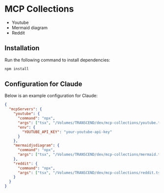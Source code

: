 # MCP Collections
- Youtube
- Mermaid diagram
- Reddit

## Installation

Run the following command to install dependencies:

```bash
npm install
```

## Configuration for Claude

Below is an example configuration for Claude:

```json
{
  "mcpServers": {
    "youtube": {
      "command": "npx",
      "args": ["tsx", "/Volumes/TRANSCEND/dev/mcp-collections/youtube.ts"],
      "env": {
        "YOUTUBE_API_KEY": "your-youtube-api-key"
      }
    },
    "mermaidjsdiagram": {
      "command": "npx",
      "args": ["tsx", "/Volumes/TRANSCEND/dev/mcp-collections/mermaid.ts"]
    },
    "reddit": {
      "command": "npx",
      "args": ["tsx", "/Volumes/TRANSCEND/dev/mcp-collections/reddit.ts"]
    }
  }
}
